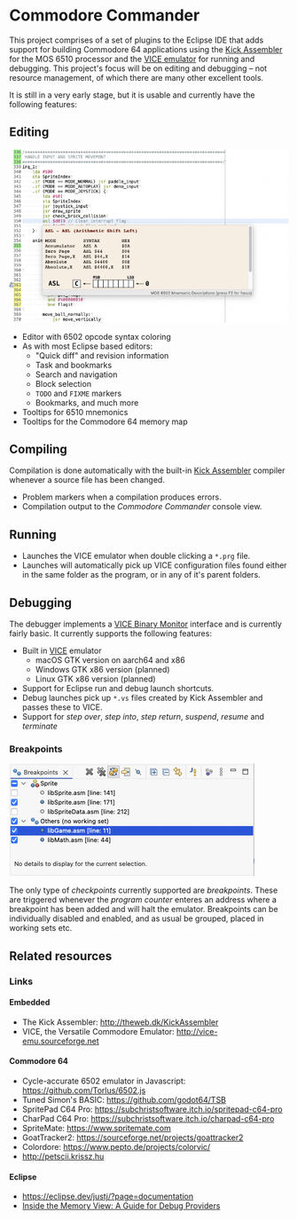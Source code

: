 # Commodore Commander

This project comprises of a set of plugins to the Eclipse IDE that adds support for building Commodore 64 applications using the [Kick Assembler](http://theweb.dk/KickAssembler/Main.html#frontpage) for the MOS 6510 processor and the [VICE emulator](https://vice-emu.sourceforge.io) for running and debugging. This project's focus will be on editing and debugging – not resource management, of which there are many other excellent tools.

It is still in a very early stage, but it is usable and currently have the following features:

## Editing

![](docs/editor.png)

* Editor with 6502 opcode syntax coloring
* As with most Eclipse based editors:
  * "Quick diff" and revision information
  * Task and bookmarks
  * Search and navigation
  * Block selection
  * `TODO` and `FIXME` markers
  * Bookmarks, and much more
* Tooltips for 6510 mnemonics
* Tooltips for the Commodore 64 memory map

## Compiling

Compilation is done automatically with the built-in [Kick Assembler](http://theweb.dk/KickAssembler/Main.html#frontpage) compiler whenever a source file has been changed.

* Problem markers when a compilation produces errors.
* Compilation output to the _Commodore Commander_ console view.

## Running

* Launches the VICE emulator when double clicking a `*.prg` file.
* Launches will automatically pick up VICE configuration files found either in the same folder as the program, or in any of it's parent folders.

## Debugging

The debugger implements a [VICE Binary Monitor](https://vice-emu.sourceforge.io/vice_12.html) interface and is currently fairly basic. It currently supports the following features:

* Built in [VICE](https://vice-emu.sourceforge.io) emulator
  * macOS GTK version on aarch64 and x86
  * Windows GTK x86 version (planned)
  * Linux GTK x86 version (planned)
* Support for Eclipse run and debug launch shortcuts.
* Debug launches pick up `*.vs` files created by Kick Assembler and passes these to VICE.
* Support for _step over_, _step into_, _step return_, _suspend_, _resume_ and _terminate_

### Breakpoints

![](docs/breakpoints.png)

The only type of _checkpoints_ currently supported are _breakpoints_. These are triggered whenever the _program counter_ enteres an address where a breakpoint has been added and will halt the emulator. Breakpoints can be individually disabled and enabled, and as usual be grouped, placed in working sets etc.

## Related resources

### Links

#### Embedded
- The Kick Assembler: http://theweb.dk/KickAssembler
- VICE, the Versatile Commodore Emulator: http://vice-emu.sourceforge.net

#### Commodore 64
- Cycle-accurate 6502 emulator in Javascript: https://github.com/Torlus/6502.js
- Tuned Simon's BASIC: https://github.com/godot64/TSB
- SpritePad C64 Pro: https://subchristsoftware.itch.io/spritepad-c64-pro
- CharPad C64 Pro: https://subchristsoftware.itch.io/charpad-c64-pro
- SpriteMate: https://www.spritemate.com
- GoatTracker2: https://sourceforge.net/projects/goattracker2
- Colordore: https://www.pepto.de/projects/colorvic/
- http://petscii.krissz.hu

#### Eclipse
- https://eclipse.dev/justj/?page=documentation
- [Inside the Memory View: A Guide for Debug Providers](https://www.eclipse.org/articles/Article-MemoryView)